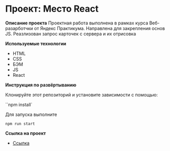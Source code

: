 # Проект: Место React

**Описание проекта**
Проектная работа выполнена в рамках курса Веб-разарботчки от Яндекс Практикума.
Направлена для закрепления основ JS. Реазлизован запрос карточек с сервера и их отрисовка

**Используемые технологии**

- HTML
- CSS
- БЭМ
- JS
- React

**Инструкция по развёртыванию**

Клонируйте этот репозиторий и установите зависимости с помощью:

``npm install`

Для запуска выполните

`npm run start`

**Ссылка на проект**

- [Ссылка](https://mesto-react.netlify.app)
